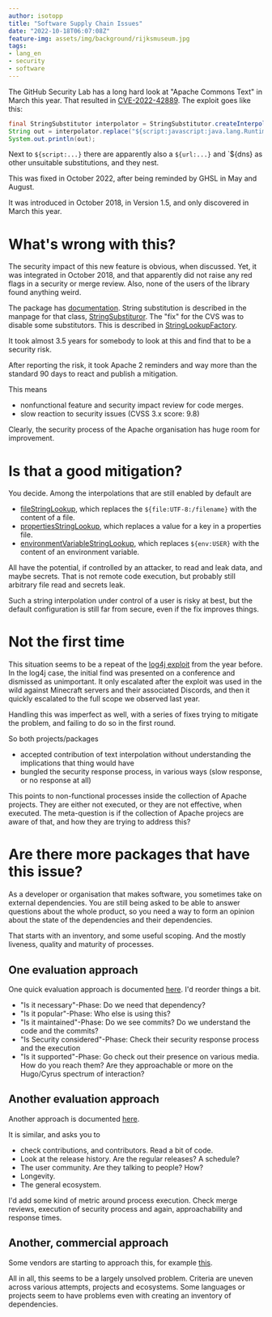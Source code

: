 ```yaml
---
author: isotopp
title: "Software Supply Chain Issues"
date: "2022-10-18T06:07:08Z"
feature-img: assets/img/background/rijksmuseum.jpg
tags:
- lang_en
- security
- software
---
```


The GitHub Security Lab has a long hard look at "Apache Commons Text" in March this year.
That resulted in [CVE-2022-42889](https://securitylab.github.com/advisories/GHSL-2022-018_Apache_Commons_Text/).
The exploit goes like this:

```java
final StringSubstitutor interpolator = StringSubstitutor.createInterpolator();
String out = interpolator.replace("${script:javascript:java.lang.Runtime.getRuntime().exec('touch /tmp/foo')}");
System.out.println(out);
```

Next to `${script:...}` there are apparently also a `${url:...}` and `${dns} as other unsuitable substitutions, and they nest.

This was fixed in October 2022, after being reminded by GHSL in May and August.

It was introduced in October 2018, in Version 1.5, and only discovered in March this year.

# What's wrong with this?

The security impact of this new feature is obvious, when discussed.
Yet, it was integrated in October 2018, and that apparently did not raise any red flags in a security or merge review.
Also, none of the users of the library found anything weird.

The package has [documentation](https://commons.apache.org/proper/commons-text/userguide.html).
String substitution is described in the manpage for that class, [StringSubstituror](https://commons.apache.org/proper/commons-text/apidocs/org/apache/commons/text/StringSubstitutor.html).
The "fix" for the CVS was to disable some substitutors.
This is described in [StringLookupFactory](https://commons.apache.org/proper/commons-text/apidocs/org/apache/commons/text/lookup/StringLookupFactory.html).

It took almost 3.5 years for somebody to look at this and find that to be a security risk.

After reporting the risk, it took Apache 2 reminders and way more than the standard 90 days to react and publish a mitigation.

This means

- nonfunctional feature and security impact review for code merges.
- slow reaction to security issues (CVSS 3.x score: 9.8)

Clearly, the security process of the Apache organisation has huge room for improvement.

# Is that a good mitigation?

You decide. Among the interpolations that are still enabled by default are

- [fileStringLookup](https://commons.apache.org/proper/commons-text/apidocs/org/apache/commons/text/lookup/StringLookupFactory.html#fileStringLookup--), which replaces the `${file:UTF-8:/filename}` with the content of a file.
- [propertiesStringLookup](https://commons.apache.org/proper/commons-text/apidocs/org/apache/commons/text/lookup/StringLookupFactory.html#propertiesStringLookup--), which replaces a value for a key in a properties file.
- [environmentVariableStringLookup](https://commons.apache.org/proper/commons-text/apidocs/org/apache/commons/text/lookup/StringLookupFactory.html#environmentVariableStringLookup--), which replaces `${env:USER}` with the content of an environment variable.

All have the potential, if controlled by an attacker, to read and leak data, and maybe secrets.
That is not remote code execution, but probably still arbitrary file read and secrets leak.

Such a string interpolation under control of a user is risky at best, but the default configuration is still far from secure, even if the fix improves things.

# Not the first time

This situation seems to be a repeat of the [log4j exploit](https://nvd.nist.gov/vuln/detail/CVE-2021-44228) from the year before.
In the log4j case, the initial find was presented on a conference and dismissed as unimportant.
It only escalated after the exploit was used in the wild against Minecraft servers and their associated Discords, and then it quickly escalated to the full scope we observed last year.

Handling this was imperfect as well, with a series of fixes trying to mitigate the problem, and failing to do so in the first round.

So both projects/packages

- accepted contribution of text interpolation without understanding the implications that thing would have
- bungled the security response process, in various ways (slow response, or no response at all)

This points to non-functional processes inside the collection of Apache projects.
They are either not executed, or they are not effective, when executed.
The meta-question is if the collection of Apache projecs are aware of that, and how they are trying to address this?

# Are there more packages that have this issue?

As a developer or organisation that makes software, you sometimes take on external dependencies.
You are still being asked to be able to answer questions about the whole product, so you need a way to form an opinion about the state of the dependencies and their dependencies.

That starts with an inventory, and some useful scoping.
And the mostly liveness, quality and maturity of processes.

## One evaluation approach

One quick evaluation approach is documented [here](https://askcloudarchitech.com/posts/tutorials/open-source-security-dependency-review/).
I'd reorder things a bit.

- "Is it necessary"-Phase: Do we need that dependency?
- "Is it popular"-Phase: Who else is using this?
- "Is it maintained"-Phase: Do we see commits? Do we understand the code and the commits?
- "Is Security considered"-Phase: Check their security response process and the execution
- "Is it supported"-Phase: Go check out their presence on various media. 
  How do you reach them?
  Are they approachable or more on the Hugo/Cyrus spectrum of interaction?

## Another evaluation approach

Another approach is documented [here](https://opensource.com/life/14/1/evaluate-sustainability-open-source-project).

It is similar, and asks you to

- check contributions, and contributors. Read a bit of code.
- Look at the release history. Are the regular releases? A schedule?
- The user community. Are they talking to people? How?
- Longevity.
- The general ecosystem.

I'd add some kind of metric around process execution.
Check merge reviews, execution of security process and again, approachability and response times.

## Another, commercial approach

Some vendors are starting to approach this, for example [this](https://socket.dev/npm/package/@webassemblyjs/ast/overview/1.11.1).

All in all, this seems to be a largely unsolved problem.
Criteria are uneven across various attempts, projects and ecosystems. 
Some languages or projects seem to have problems even with creating an inventory of dependencies.
